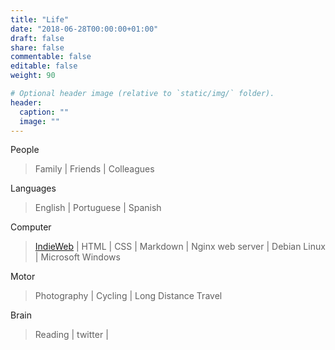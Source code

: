 ```yaml
---
title: "Life"
date: "2018-06-28T00:00:00+01:00"
draft: false
share: false
commentable: false
editable: false
weight: 90

# Optional header image (relative to `static/img/` folder).
header:
  caption: ""
  image: ""
---
```


People
> Family | Friends | Colleagues

Languages
> English | Portuguese | Spanish

Computer
> [IndieWeb](https://indieweb.org) | HTML | CSS | Markdown | Nginx web server | Debian Linux | Microsoft Windows

Motor
> Photography | Cycling | Long Distance Travel

Brain
> Reading | twitter |


